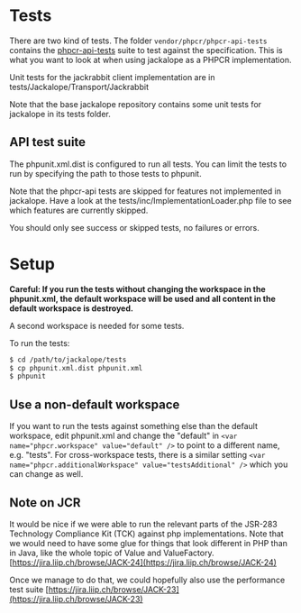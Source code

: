 # Tests

There are two kind of tests. The folder ``vendor/phpcr/phpcr-api-tests`` contains the
[phpcr-api-tests](https://github.com/phpcr/phpcr-api-tests/) suite to test
against the specification. This is what you want to look at when using
jackalope as a PHPCR implementation.

Unit tests for the jackrabbit client implementation are in tests/Jackalope/Transport/Jackrabbit

Note that the base jackalope repository contains some unit tests for jackalope in
its tests folder.

## API test suite

The phpunit.xml.dist is configured to run all tests. You can limit the tests
to run by specifying the path to those tests to phpunit.

Note that the phpcr-api tests are skipped for features not implemented in
jackalope. Have a look at the tests/inc/ImplementationLoader.php file
to see which features are currently skipped.

You should only see success or skipped tests, no failures or errors.


# Setup

**Careful: If you run the tests without changing the workspace in the phpunit.xml,
the default workspace will be used and all content in the default workspace is
destroyed.**

A second workspace is needed for some tests.

To run the tests:

```sh
$ cd /path/to/jackalope/tests
$ cp phpunit.xml.dist phpunit.xml
$ phpunit
```

## Use a non-default workspace

If you want to run the tests against something else than the default workspace,
edit phpunit.xml and change the "default" in ``<var name="phpcr.workspace" value="default" />``
to point to a different name, e.g. "tests". For cross-workspace tests, there is
a similar setting ``<var name="phpcr.additionalWorkspace" value="testsAdditional" />``
which you can change as well.


## Note on JCR

It would be nice if we were able to run the relevant parts of the JSR-283
Technology Compliance Kit (TCK) against php implementations. Note that we would
need to have some glue for things that look different in PHP than in Java, like
the whole topic of Value and ValueFactory.
[https://jira.liip.ch/browse/JACK-24](https://jira.liip.ch/browse/JACK-24)

Once we manage to do that, we could hopefully also use the performance test suite
[https://jira.liip.ch/browse/JACK-23](https://jira.liip.ch/browse/JACK-23)
